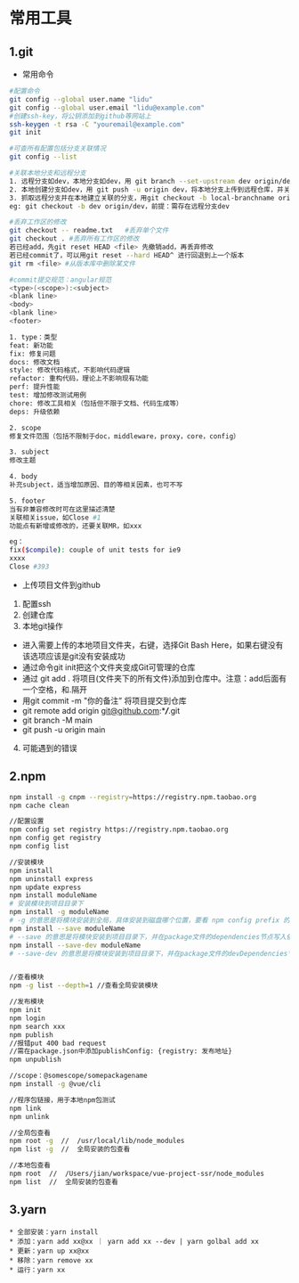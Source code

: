 # 常用工具
## 1.git
- 常用命令
```sh
#配置命令
git config --global user.name "lidu"
git config --global user.email "lidu@example.com"
#创建ssh-key，将公钥添加到github等网站上
ssh-keygen -t rsa -C "youremail@example.com"
git init

#可查所有配置包括分支关联情况
git config --list

#关联本地分支和远程分支
1. 远程分支如dev，本地分支如dev，用 git branch --set-upstream dev origin/dev 建立连接；
2. 本地创建分支如dev，用 git push -u origin dev，将本地分支上传到远程仓库，并关联起来，如果远程没有dev分支，则会自动创建；
3. 抓取远程分支并在本地建立关联的分支，用git checkout -b local-branchname origin/remote_branchname
eg: git checkout -b dev origin/dev，前提：需存在远程分支dev

#丢弃工作区的修改
git checkout -- readme.txt   #丢弃单个文件
git checkout . #丢弃所有工作区的修改
若已经add，先git reset HEAD <file> 先撤销add，再丢弃修改
若已经commit了，可以用git reset --hard HEAD^ 进行回退到上一个版本
git rm <file> #从版本库中删除某文件

#commit提交规范：angular规范
<type>(<scope>):<subject>
<blank line>
<body>
<blank line>
<footer>

1. type：类型
feat: 新功能
fix: 修复问题
docs: 修改文档
style: 修改代码格式，不影响代码逻辑
refactor: 重构代码，理论上不影响现有功能
perf: 提升性能
test: 增加修改测试用例
chore: 修改工具相关（包括但不限于文档、代码生成等）
deps: 升级依赖

2. scope
修复文件范围（包括不限制于doc，middleware，proxy，core，config）

3. subject
修改主题

4. body
补充subject，适当增加原因、目的等相关因素，也可不写

5. footer
当有非兼容修改时可在这里描述清楚
关联相关issue，如Close #1
功能点有新增或修改的，还要关联MR，如xxx

eg：
fix($compile): couple of unit tests for ie9
xxxx
Close #393
```
- 上传项目文件到github

1. 配置ssh
2. 创建仓库
3. 本地git操作
 - 进入需要上传的本地项目文件夹，右键，选择Git Bash Here，如果右键没有该选项应该是git没有安装成功
 - 通过命令git init把这个文件夹变成Git可管理的仓库
 - 通过 git add . 将项目(文件夹下的所有文件)添加到仓库中。注意：add后面有一个空格，和.隔开
 - 用git commit -m "你的备注” 将项目提交到仓库
 - git remote add origin git@github.com:****/***.git
 - git branch -M main
 - git push -u origin main
4. 可能遇到的错误
## 2.npm
```sh
npm install -g cnpm --registry=https://registry.npm.taobao.org
npm cache clean

//配置设置
npm config set registry https://registry.npm.taobao.org
npm config get registry
npm config list

//安装模块
npm install
npm uninstall express
npm update express
npm install moduleName   
# 安装模块到项目目录下
npm install -g moduleName 
# -g 的意思是将模块安装到全局，具体安装到磁盘哪个位置，要看 npm config prefix 的位置。
npm install --save moduleName 
# --save 的意思是将模块安装到项目目录下，并在package文件的dependencies节点写入依赖。
npm install --save-dev moduleName 
# --save-dev 的意思是将模块安装到项目目录下，并在package文件的devDependencies节点写入依赖。


//查看模块
npm -g list --depth=1 //查看全局安装模块

//发布模块
npm init
npm login
npm search xxx
npm publish
//报错put 400 bad request
//需在package.json中添加publishConfig: {registry: 发布地址}
npm unpublish

//scope：@somescope/somepackagename
npm install -g @vue/cli

//程序包链接，用于本地npm包测试
npm link
npm unlink

//全局包查看
npm root -g  //  /usr/local/lib/node_modules
npm list -g  //  全局安装的包查看

//本地包查看
npm root  //  /Users/jian/workspace/vue-project-ssr/node_modules
npm list  //  全局安装的包查看
```
## 3.yarn
```shell
* 全部安装：yarn install
* 添加：yarn add xx@xx ｜ yarn add xx --dev | yarn golbal add xx
* 更新：yarn up xx@xx
* 移除：yarn remove xx
* 运行：yarn xx
```